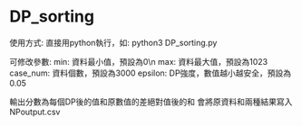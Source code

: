 # DP_sorting
使用方式: 直接用python執行，如: python3 DP_sorting.py

可修改參數: 
  min: 資料最小值，預設為0\n
  max: 資料最大值，預設為1023
  case_num: 資料個數，預設為3000
  epsilon: DP強度，數值越小越安全，預設為0.05

輸出分數為每個DP後的值和原數值的差絕對值後的和
會將原資料和兩種結果寫入NPoutput.csv

